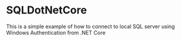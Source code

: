 # SQLDotNetCore

This is a simple example of how to connect to local SQL server using Windows Authentication from .NET Core
